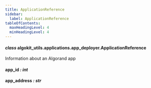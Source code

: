 ```yaml
---
title: ApplicationReference
sidebar:
  label: ApplicationReference
tableOfContents:
  maxHeadingLevel: 4
  minHeadingLevel: 4
---
```


#### _class_ algokit_utils.applications.app_deployer.ApplicationReference

Information about an Algorand app

#### app_id _: int_

#### app_address _: str_
